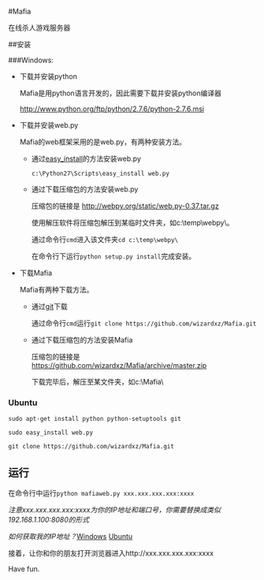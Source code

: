 #Mafia

在线杀人游戏服务器

##安装


###Windows:

  * 下载并安装python

    Mafia是用python语言开发的，因此需要下载并安装python编译器
  
    <http://www.python.org/ftp/python/2.7.6/python-2.7.6.msi>

  * 下载并安装web.py
  
    Mafia的web框架采用的是web.py，有两种安装方法。

    * 通过[easy_install](https://pypi.python.org/pypi/setuptools#windows)的方法安装web.py
      
      `c:\Python27\Scripts\easy_install web.py`

    * 通过下载压缩包的方法安装web.py

      压缩包的链接是 http://webpy.org/static/web.py-0.37.tar.gz
      
      使用解压软件将压缩包解压到某临时文件夹，如c:\temp\webpy\。
      
      通过命令行`cmd`进入该文件夹`cd c:\temp\webpy\`
      
      在命令行下运行`python setup.py install`完成安装。
  
  * 下载Mafia
    
    Mafia有两种下载方法。

    * 通过[git](http://git-scm.com/download/win)下载
      
      通过命令行`cmd`运行`git clone https://github.com/wizardxz/Mafia.git`
    
    * 通过下载压缩包的方法安装Mafia
      
      压缩包的链接是 <https://github.com/wizardxz/Mafia/archive/master.zip>
      
      下载完毕后，解压至某文件夹，如c:\Mafia\


### Ubuntu

  `sudo apt-get install python python-setuptools git`
  
  `sudo easy_install web.py`
  
  `git clone https://github.com/wizardxz/Mafia.git`
  
## 运行
  
  在命令行中运行`python mafiaweb.py xxx.xxx.xxx.xxx:xxxx`
  
  *注意xxx.xxx.xxx.xxx:xxxx为你的IP地址和端口号，你需要替换成类似192.168.1.100:8080的形式*
  
  *如何获取我的IP地址？*[Windows](http://zh.wikipedia.org/wiki/Ipconfig) [Ubuntu](http://zh.wikipedia.org/wiki/Ifconfig)
  
  接着，让你和你的朋友打开浏览器进入http://xxx.xxx.xxx.xxx:xxxx
  
  Have fun.




